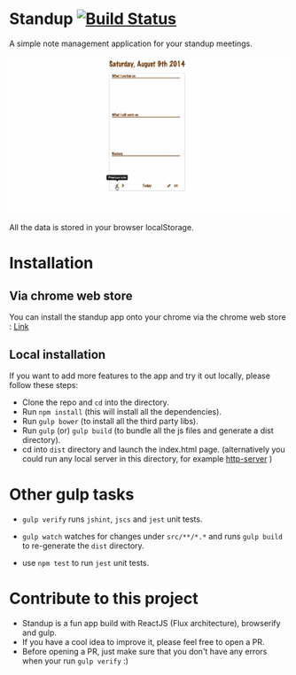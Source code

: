 Standup [![Build Status](https://travis-ci.org/{niki4810}/{standup}.png?branch=master)](https://travis-ci.org/{niki4810}/{standup})
=======

A simple note management application for your standup meetings. 

![Standup](https://raw.githubusercontent.com/niki4810/standup/gh-pages/app-icons/standup-app-demo.gif "Standup")

All the data is stored in your browser localStorage. 

# Installation 

## Via chrome web store

You can install the standup app onto your chrome via the chrome web store : [Link](https://chrome.google.com/webstore/detail/standup/cfnkcgklelbpjfdaimpcjmdfhmbemhpm)

## Local installation

If you want to add more features to the app and try it out locally, please follow these steps:

- Clone the repo and `cd` into the directory.
- Run `npm install` (this will install all the dependencies).
- Run `gulp bower` (to install all the third party libs).
- Run `gulp` (or) `gulp build` (to bundle all the js files and generate a dist directory).
- cd into `dist` directory and launch the index.html page. (alternatively you could run any local server in this directory, for example [http-server](https://www.npmjs.org/package/http-server) )


# Other gulp tasks

- `gulp verify`
  runs `jshint`, `jscs` and `jest` unit tests.

- `gulp watch`
  watches for changes under `src/**/*.*` and runs `gulp build` to re-generate the `dist` directory.

- use `npm test` to run `jest` unit tests.

# Contribute to this project

- Standup is a fun app build with ReactJS (Flux architecture), browserify and gulp. 
- If you have a cool idea to improve it, please feel free to open a PR.
- Before opening a PR, just make sure that you don't have any errors when your run `gulp verify` :)


